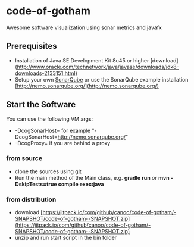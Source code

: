 # code-of-gotham
Awesome software visualization using sonar metrics and javafx

## Prerequisites
* Installation of Java SE Development Kit 8u45 or higher [download] (http://www.oracle.com/technetwork/java/javase/downloads/jdk8-downloads-2133151.html)
* Setup your own [SonarQube](http://www.sonarqube.org/screencasts2/installation-of-sonar/) or use the SonarQube example installation [http://nemo.sonarqube.org/](http://nemo.sonarqube.org/)


## Start the Software

You can use the following VM args:
 * -DcogSonarHost=<SonarURL> for example "-DcogSonarHost=http://nemo.sonarqube.org/"
 * -DcogProxy=<yourProxyServer> if you are behind a proxy


### from source

* clone the sources using git
* Run the main method of the Main class, e.g. **gradle run** or **mvn -DskipTests=true compile exec:java**

### from distribution

* download [https://jitpack.io/com/github/canoo/code-of-gotham/-SNAPSHOT/code-of-gotham--SNAPSHOT.zip](https://jitpack.io/com/github/canoo/code-of-gotham/-SNAPSHOT/code-of-gotham--SNAPSHOT.zip)
* unzip and run start script in the bin folder


